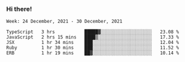 ### Hi there!

<!--START_SECTION:waka-->
```text
Week: 24 December, 2021 - 30 December, 2021

TypeScript   3 hrs           █████▓░░░░░░░░░░░░░░░░░░░   23.08 % 
JavaScript   2 hrs 15 mins   ████▒░░░░░░░░░░░░░░░░░░░░   17.33 % 
JSX          1 hr 34 mins    ███░░░░░░░░░░░░░░░░░░░░░░   12.04 % 
Ruby         1 hr 30 mins    ███░░░░░░░░░░░░░░░░░░░░░░   11.52 % 
ERB          1 hr 19 mins    ██▓░░░░░░░░░░░░░░░░░░░░░░   10.14 % 
```
<!--END_SECTION:waka-->
